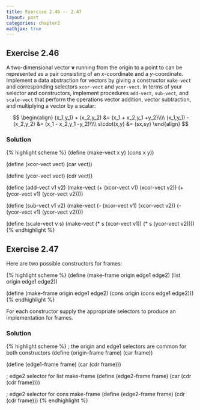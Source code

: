 ```yaml
---
title: Exercise 2.46 -- 2.47
layout: post
categories: chapter2
mathjax: true
---
```


<a name="Ex2.46"> </a>

## Exercise 2.46

A two-dimensional vector $\boldsymbol{v}$ running from the origin to a
point to can be represented as a pair consisting of an $x$-coordinate
and a $y$-coordinate. Implement a data abstraction for vectors by
giving a constructor `make-vect` and corresponding selectors
`xcor-vect` and `ycor-vect`. In terms of your selector and
constructors, implement procedures `add-vect`, `sub-vect`, and
`scale-vect` that perform the operations vector addition, vector
subtraction, and multiplying a vector by a scalar:

$$
\begin{align}
(x_1,y_1) + (x_2,y_2) &= (x_1 + x_2,y_1 +y_2)\\\\
(x_1,y_1) - (x_2,y_2) &= (x_1 - x_2,y_1 -y_2)\\\\
s\cdot(x,y) &= (sx,sy)
\end{align}
$$

### Solution

{% highlight scheme %}
(define (make-vect x y)
  (cons x y))

(define (xcor-vect vect)
  (car vect))

(define (ycor-vect vect)
  (cdr vect))

(define (add-vect v1 v2)
  (make-vect (+ (xcor-vect v1) (xcor-vect v2))
             (+ (ycor-vect v1) (ycor-vect v2))))

(define (sub-vect v1 v2)
  (make-vect (- (xcor-vect v1) (xcor-vect v2))
             (- (ycor-vect v1) (ycor-vect v2))))

(define (scale-vect v s)
   (make-vect (* s (xcor-vect v1))
              (* s (ycor-vect v2))))
{% endhighlight %}

<a name="Ex2.47"> </a>

## Exercise 2.47

Here are two possible constructors for frames:

{% highlight scheme %}
(define (make-frame origin edge1 edge2)
  (list origin edge1 edge2))

(define (make-frame origin edge1 edge2)
  (cons origin (cons edge1 edge2)))
{% endhighlight %}

For each constructor supply the appropriate selectors to produce an
implementation for frames.

### Solution

{% highlight scheme %}
; the origin and edge1 selectors are common for both constructors
(define (origin-frame frame)
  (car frame))

(define (edge1-frame frame)
  (car (cdr frame)))

; edge2 selector for list make-frame
(define (edge2-frame frame)
  (car (cdr (cdr frame))))

; edge2 selector for cons make-frame
(define (edge2-frame frame)
  (cdr (cdr frame)))
{% endhighlight %}
